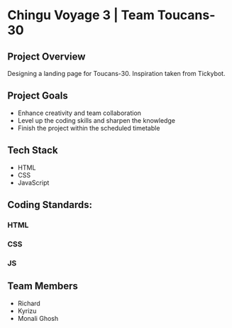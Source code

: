 # Chingu Voyage 3 | Team Toucans-30

## Project Overview
Designing a landing page for Toucans-30. Inspiration taken from Tickybot.

## Project Goals
* Enhance creativity and team collaboration
* Level up the coding skills and sharpen the knowledge 
* Finish the project within the scheduled timetable

## Tech Stack
* HTML
* CSS
* JavaScript

## Coding Standards: 
### HTML

### CSS

### JS

## Team Members
* Richard
* Kyrizu
* Monali Ghosh